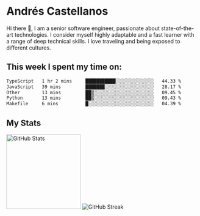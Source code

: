 # Andrés Castellanos

Hi there 👋, I am a senior software engineer, passionate about state-of-the-art technologies. I consider myself highly adaptable and a fast learner with a range of deep technical skills. I love traveling and being exposed to different cultures.

## This week I spent my time on:

<!--START_SECTION:waka-->

```txt
TypeScript   1 hr 2 mins     ███████████░░░░░░░░░░░░░░   44.33 %
JavaScript   39 mins         ███████░░░░░░░░░░░░░░░░░░   28.17 %
Other        13 mins         ██▒░░░░░░░░░░░░░░░░░░░░░░   09.45 %
Python       13 mins         ██▒░░░░░░░░░░░░░░░░░░░░░░   09.43 %
Makefile     6 mins          █░░░░░░░░░░░░░░░░░░░░░░░░   04.39 %
```

<!--END_SECTION:waka-->

## My Stats

<img height="195" src="https://github-readme-stats.vercel.app/api?username=andrescv&show_icons=true&theme=onedark&hide_border=true&card_width=495" alt="GitHub Stats" />

<img src="https://streak-stats.demolab.com?user=andrescv&theme=one-dark-pro&hide_border=true" alt="GitHub Streak" />
